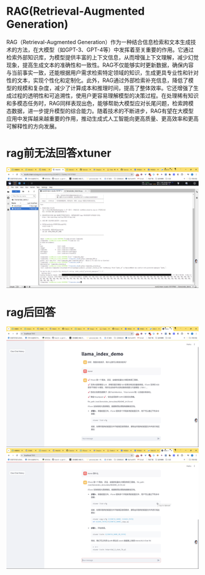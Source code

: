 # RAG(Retrieval-Augmented Generation)

RAG（Retrieval-Augmented Generation）作为一种结合信息检索和文本生成技术的方法，在大模型（如GPT-3、GPT-4等）中发挥着至关重要的作用。它通过检索外部知识库，为模型提供丰富的上下文信息，从而增强上下文理解，减少幻觉现象，提高生成文本的准确性和一致性。RAG不仅能够实时更新数据，确保内容与当前事实一致，还能根据用户需求检索特定领域的知识，生成更具专业性和针对性的文本，实现个性化和定制化。此外，RAG通过外部检索补充信息，降低了模型的规模和复杂度，减少了计算成本和推理时间，提高了整体效率。它还增强了生成过程的透明性和可追溯性，使用户更容易理解模型的决策过程。在处理稀有知识和多模态任务时，RAG同样表现出色，能够帮助大模型应对长尾问题，检索跨模态数据，进一步提升模型的综合能力。随着技术的不断进步，RAG有望在大模型应用中发挥越来越重要的作用，推动生成式人工智能向更高质量、更高效率和更高可解释性的方向发展。

# rag前无法回答xtuner
![](./img/nrag.png)




# rag后回答
![](./img/rag1.png)
![](./img/rag2.png)


